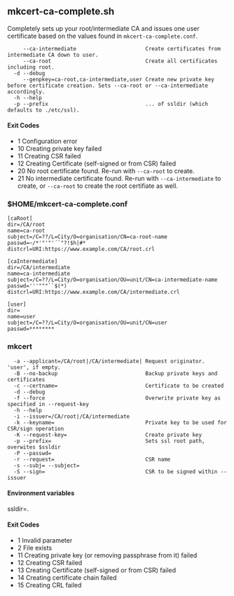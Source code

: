 ## mkcert-ca-complete.sh

Completely sets up your root/intermediate CA and issues one user certificate based on the values found in `mkcert-ca-complete.conf`.

```
     --ca-intermediate                      Create certificates from intermediate CA down to user.
     --ca-root                              Create all certificates including root.
  -d --debug
     --genpkey=ca-root,ca-intermediate,user Create new private key before certificate creation. Sets --ca-root or --ca-intermediate accordingly.
  -h --help
  -p --prefix                               ... of ssldir (which defaults to ./etc/ssl).
```

#### Exit Codes

-  1 Configuration error
- 10 Creating private key failed
- 11 Creating CSR failed
- 12 Creating Certificate (self-signed or from CSR) failed
- 20 No root certificate found. Re-run with `--ca-root` to create.
- 21 No intermediate certificate found. Re-run with `--ca-intermediate` to create, or `--ca-root` to create the root certifiate as well.

### $HOME/mkcert-ca-complete.conf

```
[caRoot]
dir=/CA/root
name=ca-root
subject=/C=??/L=City/O=organisation/CN=ca-root-name
passwd=~/*'"'"'´`"?!$h|#*
distcrl=URI:https://www.example.com/CA/root.crl

[caIntermediate]
dir=/CA/intermediate
name=ca-intermediate
subject=/C=??/L=City/O=organisation/OU=unit/CN=ca-intermediate-name
passwd='''"""``$(*)
distcrl=URI:https://www.example.com/CA/intermediate.crl

[user]
dir=
name=user
subject=/C=??/L=City/O=organisation/OU=unit/CN=user
passwd=********
```

### mkcert

```
  -a --applicant=/CA/root|/CA/intermediate| Request originator. 'user', if empty.
  -B --no-backup                            Backup private keys and certificates
  -c --certname=                            Certificate to be created
  -d --debug
  -f --force                                Overwrite private key as specified in --request-key
  -h --help
  -i --issuer=/CA/root|/CA/intermediate
  -k --keyname=                             Private key to be used for CSR/sign operation
  -K --request-key=                         Create private key
  -p --prefix=                              Sets ssl root path, overwites $ssldir
  -P --passwd=
  -r --request=                             CSR name
  -s --subj= --subject=
  -S --sign=                                CSR to be signed within --issuer
```

#### Environment variables

ssldir=.

#### Exit Codes
-  1 Invalid parameter
-  2 File exists
- 11 Creating private key (or removing passphrase from it) failed
- 12 Creating CSR failed
- 13 Creating Certificate (self-signed or from CSR) failed
- 14 Creating certificate chain failed
- 15 Creating CRL failed
